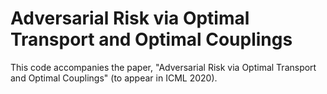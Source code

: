 # Adversarial Risk via Optimal Transport and Optimal Couplings

This code accompanies the paper, "Adversarial Risk via Optimal Transport and Optimal Couplings" (to appear in ICML 2020).
